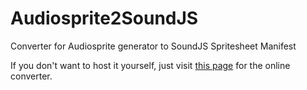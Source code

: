 # Audiosprite2SoundJS
Converter for Audiosprite generator to SoundJS Spritesheet Manifest

If you don't want to host it yourself, just visit [this page](https://t00mm.github.io/Audiosprite2SoundJS/) for the online converter.
